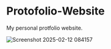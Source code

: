 # Protofolio-Website
My personal  protfolio website.


![Screenshot 2025-02-12 084157](https://github.com/user-attachments/assets/cc60ee96-83ed-4791-ae32-ff57ce6b5da5)
